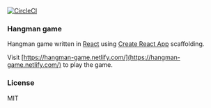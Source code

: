[![CircleCI](https://circleci.com/gh/react-puzzle-games/react-hangman/tree/master.svg?style=svg)](https://circleci.com/gh/react-puzzle-games/react-hangman/tree/master)

### Hangman game
Hangman game written in [React](https://facebook.github.io/react/) using [Create React App](https://github.com/facebookincubator/create-react-app) scaffolding.

Visit [https://hangman-game.netlify.com/](https://hangman-game.netlify.com/) to play the game.

### License
MIT
